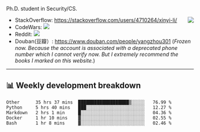 Ph.D. student in Security/CS.

<img align="right" src="https://github-readme-stats.vercel.app/api?username=li-xin-yi&count_private=true&show_icons=true&hide_title=true&theme=tokyonight" />

- StackOverflow: https://stackoverflow.com/users/4710264/xinyi-li/
- CodeWars: [![](https://www.codewars.com/users/xy-li/badges/micro)](https://www.codewars.com/users/xy-li/)
- Reddit: [![](https://img.shields.io/reddit/user-karma/combined/xy-li?style=social)](https://www.reddit.com/user/xy-li/)
- Douban(豆瓣）: https://www.douban.com/people/yangzhou301  (*Frozen now. Because the account is associated with a deprecated phone number which I cannot verify now. But I extremely recommend the books I marked on this website.*)

---

## 📊 Weekly development breakdown

<!--START_SECTION:waka-->
```text
Other      35 hrs 37 mins  ███████████████████▒░░░░░   76.99 % 
Python     5 hrs 40 mins   ███░░░░░░░░░░░░░░░░░░░░░░   12.27 % 
Markdown   2 hrs 1 min     █░░░░░░░░░░░░░░░░░░░░░░░░   04.36 % 
Docker     1 hr 10 mins    ▓░░░░░░░░░░░░░░░░░░░░░░░░   02.55 % 
Bash       1 hr 8 mins     ▓░░░░░░░░░░░░░░░░░░░░░░░░   02.46 % 
```
<!--END_SECTION:waka-->
